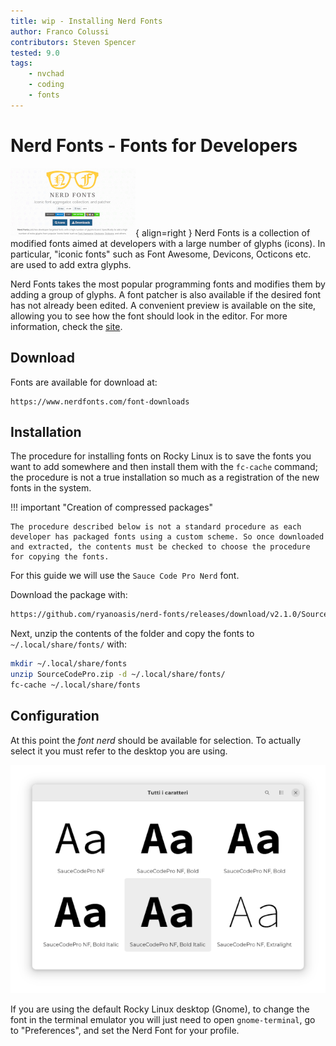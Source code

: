 ```yaml
---
title: wip - Installing Nerd Fonts
author: Franco Colussi
contributors: Steven Spencer
tested: 9.0
tags:
    - nvchad
    - coding
    - fonts
---
```


# Nerd Fonts - Fonts for Developers

![Nerd Fonts](images/nerd_fonts_site_small.png){ align=right } Nerd Fonts is a collection of modified fonts aimed at developers with a large number of glyphs (icons). In particular, "iconic fonts" such as Font Awesome, Devicons, Octicons etc. are used to add extra glyphs.

Nerd Fonts takes the most popular programming fonts and modifies them by adding a group of glyphs. A font patcher is also available if the desired font has not already been edited. A convenient preview is available on the site, allowing you to see how the font should look in the editor.  For more information, check the [site](https://www.nerdfonts.com/).

## Download

Fonts are available for download at:

```text
https://www.nerdfonts.com/font-downloads
```

## Installation

The procedure for installing fonts on Rocky Linux is to save the fonts you want to add somewhere and then install them with the `fc-cache` command; the procedure is not a true installation so much as a registration of the new fonts in the system.

!!! important "Creation of compressed packages"

	The procedure described below is not a standard procedure as each developer has packaged fonts using a custom scheme. So once downloaded and extracted, the contents must be checked to choose the procedure for copying the fonts.

For this guide we will use the `Sauce Code Pro Nerd` font.

Download the package with:

```bash
https://github.com/ryanoasis/nerd-fonts/releases/download/v2.1.0/SourceCodePro.zip
```

Next, unzip the contents of the folder and copy the fonts to `~/.local/share/fonts/` with:

```bash
mkdir ~/.local/share/fonts
unzip SourceCodePro.zip -d ~/.local/share/fonts/
fc-cache ~/.local/share/fonts
```

## Configuration

At this point the _font nerd_ should be available for selection. To actually select it you must refer to the desktop you are using.

![Font Manager](images/font_nerd_view.png) 

If you are using the default Rocky Linux desktop (Gnome), to change the font in the terminal emulator you will just need to open `gnome-terminal`, go to "Preferences", and set the Nerd Font for your profile.
